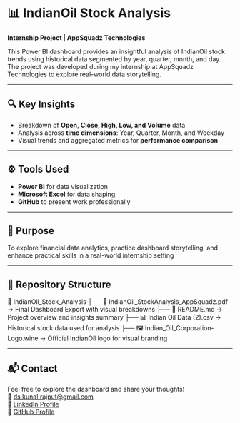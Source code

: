 # 📊 IndianOil Stock Analysis  
**Internship Project | AppSquadz Technologies**

This Power BI dashboard provides an insightful analysis of IndianOil stock trends using historical data segmented by year, quarter, month, and day. The project was developed during my internship at AppSquadz Technologies to explore real-world data storytelling.

---

## 🔍 Key Insights
- Breakdown of **Open, Close, High, Low, and Volume** data  
- Analysis across **time dimensions**: Year, Quarter, Month, and Weekday  
- Visual trends and aggregated metrics for **performance comparison**

---

## ⚙️ Tools Used
- **Power BI** for data visualization  
- **Microsoft Excel** for data shaping  
- **GitHub** to present work professionally

---

## 🚀 Purpose
To explore financial data analytics, practice dashboard storytelling, and enhance practical skills in a real-world internship setting

---

## 📁 Repository Structure
📂 IndianOil_Stock_Analysis
├── 📄 IndianOil_StockAnalysis_AppSquadz.pdf    → Final Dashboard Export with visual breakdowns
├── 📄 README.md                                → Project overview and insights summary
├── 📊 Indian Oil Data (2).csv                  → Historical stock data used for analysis
├── 🖼️ Indian_Oil_Corporation-Logo.wine         → Official IndianOil logo for visual branding

---

## 📬 Contact
Feel free to explore the dashboard and share your thoughts!  
📧 ds.kunal.rajput@gmail.com  
🔗 [LinkedIn Profile](https://www.linkedin.com/in/kunal-93a776349/)  
🐙 [GitHub Profile](https://github.com/codewithkunal07)


